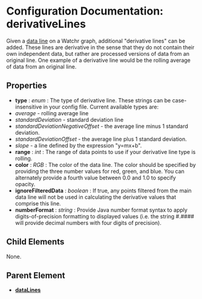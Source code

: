 # Configuration Documentation: derivativeLines

Given a [data line](dataLines.html) on a Watchr graph, additional "derivative lines" can be added.  These lines are derivative in the sense that they do not contain their own independent data, but rather are processed versions of data from an original line.  One example of a derivative line would be the rolling average of data from an original line.

## Properties

* **type** : *enum* :  The type of derivative line.  These strings can be case-insensitive in your config file.  Current available types are:
 * *average* - rolling average line
 * *standardDeviation* - standard deviation line
 * *standardDeviationNegativeOffset* - the average line minus 1 standard deviation.
 * *standardDeviationOffset* - the average line plus 1 standard deviation.
 * *slope* - a line defined by the expression "y=mx+b".
* **range** : *int* : The range of data points to use if your derivative line type is rolling.
* **color** : *RGB* : The color of the data line.  The color should be specified by providing the three number values for red, green, and blue.  You can alternately provide a fourth value between 0.0 and 1.0 to specify opacity.
* **ignoreFilteredData** : *boolean* : If true, any points filtered from the main data line will not be used in calculating the derivative values that comprise this line.
* **numberFormat** : *string* : Provide Java number format syntax to apply digits-of-precision formatting to displayed values (i.e. the string #.#### will provide decimal numbers with four digits of precision).

## Child Elements

None.

## Parent Element

* [**dataLines**](dataLines.html)